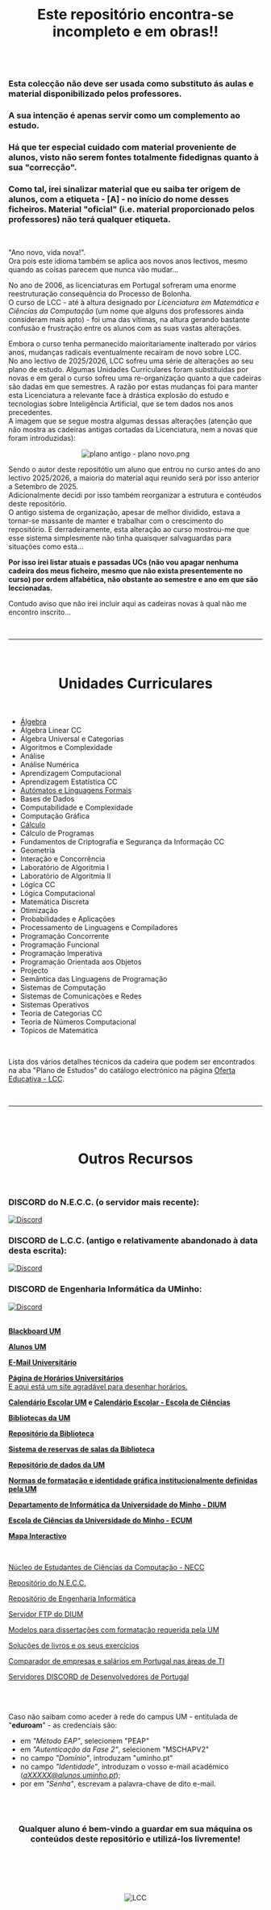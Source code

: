 <br>

<h1 align="center">Este repositório encontra-se incompleto e em obras!!</h1>

<br><br>

### Esta colecção não deve ser usada como substituto ás aulas e material disponibilizado pelos professores.
### A sua intenção é apenas servir como um complemento ao estudo.

### Há que ter especial cuidado com material proveniente de alunos, visto não serem fontes totalmente fidedignas quanto à sua "correcção".
### Como tal, irei sinalizar material que eu saiba ter origem de alunos, com a etiqueta - **[A]** - no início do nome desses ficheiros. Material "oficial" (i.e. material proporcionado pelos professores) não terá qualquer etiqueta.

<br>

"Ano novo, vida nova!".
<br> Ora pois este idioma também se aplica aos novos anos lectivos, mesmo quando as coisas parecem que nunca vão mudar...

No ano de 2006, as licenciaturas em Portugal sofreram uma enorme reestruturação consequência do Processo de Bolonha. 
<br> O curso de LCC - até à altura designado por *Licenciatura em Matemática e Ciências da Computação* (um nome que alguns dos professores ainda consideram mais apto) - foi uma das vítimas, na altura gerando bastante confusão e frustração entre os alunos com as suas vastas alterações.

Embora o curso tenha permanecido maioritariamente inalterado por vários anos, mudanças radicais eventualmente recaíram de novo sobre LCC.
<br> No ano lectivo de 2025/2026, LCC sofreu uma série de alterações ao seu plano de estudo. Algumas Unidades Curriculares foram substituídas por novas e em geral o curso sofreu uma re-organização quanto a que cadeiras são dadas em que semestres. A razão por estas mudanças foi para manter esta Licenciatura a relevante face à drástica explosão do estudo e tecnologias sobre Inteligência Artificial, que se tem dados nos anos precedentes.
<br> A imagem que se segue mostra algumas dessas alterações (atenção que não mostra as cadeiras antigas cortadas da Licenciatura, nem a novas que foram introduzidas):

<p align="center">
    <img src="{{ '/assets/images/plano antigo - plano novo.png.png' | relative_url }}" alt="plano antigo - plano novo.png">
</p>

Sendo o autor deste repositótio um aluno que entrou no curso antes do ano lectivo 2025/2026, a maioria do material aqui reunido será por isso anterior a Setembro de 2025.
<br> Adicionalmente decidi por isso também reorganizar a estrutura e contéudos deste repositório.
<br> O antigo sistema de organização, apesar de melhor dividido, estava a tornar-se massante de manter e trabalhar com o crescimento do repositório. E derradeiramente, esta alteração ao curso mostrou-me que esse sistema simplesmente não tinha quaisquer salvaguardas para situações como esta...

**Por isso irei listar atuais e passadas UCs (não vou apagar nenhuma cadeira dos meus ficheiro, mesmo que não exista presentemente no curso) por ordem alfabética, não obstante ao semestre e ano em que são leccionadas.**

Contudo aviso que não irei incluir aqui as cadeiras novas à qual não me encontro inscrito...

<br>

---

<br>

<h1 align="center">Unidades Curriculares</h1>

<br>


* [Álgebra](algebra/README.md)
* Álgebra Linear CC
* Álgebra Universal e Categorias
* Algoritmos e Complexidade
* Análise
* Análise Numérica
* Aprendizagem Computacional
* Aprendizagem Estatística CC
* [Autómatos e Linguagens Formais](ALF/README.md)
* Bases de Dados
* Computabilidade e Complexidade
* Computação Gráfica
* [Cálculo](calculo/README.md)
* Cálculo de Programas
* Fundamentos de Criptografia e Segurança da Informação CC
* Geometria
* Interação e Concorrência
* Laboratório de Algoritmia I
* Laboratório de Algoritmia II
* Lógica CC
* Lógica Computacional
* Matemática Discreta
* Otimização
* Probabilidades e Aplicações
* Processamento de Linguagens e Compiladores
* Programação Concorrente
* Programação Funcional
* Programação Imperativa
* Programação Orientada aos Objetos
* Projecto
* Semântica das Linguagens de Programação
* Sistemas de Computação
* Sistemas de Comunicações e Redes
* Sistemas Operativos
* Teoria de Categorias CC
* Teoria de Números Computacional
* Tópicos de Matemática

<br>

Lista dos vários detalhes técnicos da cadeira que podem ser encontrados na aba "Plano de Estudos" do catálogo electrónico na página [Oferta Educativa - LCC](https://www.uminho.pt/PT/ensino/oferta-educativa/_layouts/15/UMinho.PortalUM.UI/Pages/CatalogoCursoDetail.aspx?itemId=3851&catId=12).

<br>

---

<br><br>

<h1 align="center">Outros Recursos</h1>

<br>

### DISCORD do N.E.C.C. (o servidor mais recente):
<a href="http://bit.ly/LccDiscord">
    <img
        src="https://img.shields.io/discord/418433020719136768.svg?colorB=Blue&logo=discord&label=Discord&style=for-the-badge"
        alt="Discord"
    />
</a>
<br>

### DISCORD de L.C.C. (antigo e relativamente abandonado à data desta escrita):
<a href="https://discord.gg/7Mb6ZuQfEK">
    <img
        src="https://img.shields.io/discord/418433020719136768.svg?colorB=Blue&logo=discord&label=Discord&style=for-the-badge"
        alt="Discord"
    />
</a>
<br>

### DISCORD de Engenharia Informática da UMinho:
<a href="https://discord.gg/m3kVwYM">
    <img
        src="https://img.shields.io/discord/418433020719136768.svg?colorB=Blue&logo=discord&label=Discord&style=for-the-badge"
        alt="Discord"
    />
</a>
<br>

<br>

**[Blackboard UM](https://elearning.uminho.pt/)**

**[Alunos UM](https://alunos.uminho.pt/PT)**

**[E-Mail Universitário](http://mail.alunos.uminho.pt/)**

**[Página de Horários Universitários](https://alunos.uminho.pt/pt/estudantes/paginas/infouteishorarios.aspx)**
<br> [E aqui está um site agradável para desenhar horários.](https://gizmoa.com/college-schedule-maker/)

**[Calendário Escolar UM](https://alunos.uminho.pt/PT/estudantes/Paginas/InfoUteisCalendarioEscolar.aspx)  e  [Calendário Escolar - Escola de Ciências](https://www.ecum.uminho.pt/pt/Ensino/Paginas/Calendario-e-Horarios.aspx)**

**[Bibliotecas da UM](https://www.usdb.uminho.pt/)**

**[Repositório da Biblioteca](https://repositorium.sdum.uminho.pt/)**

**[Sistema de reservas de salas da Biblioteca](https://reservas.sdum.uminho.pt/)**

**[Repositório de dados da UM](https://datarepositorium.uminho.pt/)**

**[Normas de formatação e identidade gráfica institucionalmente definidas pela UM](https://alunos.uminho.pt/pt/estudantes/paginas/infouteisformatacao.aspx)**

**[Departamento de Informática da Universidade do Minho - DIUM](https://web.di.uminho.pt/sitedi/)**

**[Escola de Ciências da Universidade do Minho - ECUM](https://www.ecum.uminho.pt/pt)**

**[Mapa Interactivo](https://whereis.uminho.pt/)**

<br>

[Núcleo de Estudantes de Ciências da Computação - NECC](https://necc.di.uminho.pt/)

[Repositório do N.E.C.C.](https://github.com/NECC/Material-Do-Curso)

[Repositório de Engenharia Informática](https://drive.google.com/drive/folders/1tBpWJmF0gvXJuGDTxpHNRdjJGYIjbHZZ)

[Servidor FTP do DIUM](https://ftp.di.uminho.pt/)

[Modelos para dissertações com formatação requerida pela UM](https://github.com/joaomlourenco/novathesis)

[Soluções de livros e os seus exercícios](https://www.studocu.com)

[Comparador de empresas e salários em Portugal nas áreas de TI](https://pt.teamlyzer.com/)

[Servidores DISCORD de Desenvolvedores de Portugal](https://discord.me/devpt)

<br>
<br>

Caso não saibam como aceder à rede do campus UM - entitulada de "**eduroam**" - as credenciais são:
- em *"Método EAP"*, selecionem "PEAP"
- em *"Autenticação da Fase 2"*, selecionem "MSCHAPV2"
- no campo *"Domínio"*, introduzam "uminho.pt"
- no campo *"Identidade"*, introduzam o vosso e-mail académico (*aXXXXX@alunos.uminho.pt*);
- por em *"Senha"*, escrevam a palavra-chave de dito e-mail.

<br>
<br>

<h3 align="center">Qualquer aluno é bem-vindo a guardar em sua máquina os conteúdos deste repositório e utilizá-los livremente!</h3>

<br><br>
<br><br>

<p align="center">
    <img src="{{ '/assets/images/LCC.png' | relative_url }}" alt="LCC">
</p>

<br>
<br>